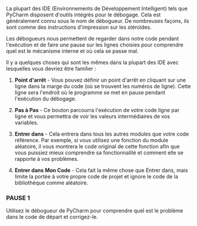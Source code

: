 La plupart des IDE (Environnements de Développement Intelligent) tels que PyCharm disposent d'outils intégrés pour le débogage. Cela est généralement connu sous le nom de débogueur. De nombreuses façons, ils sont comme des instructions d'impression sur les stéroïdes.

Les débogueurs nous permettent de regarder dans notre code pendant l'exécution et de faire une pause sur les lignes choisies pour comprendre quel est le mécanisme interne et où cela se passe mal.

Il y a quelques choses qui sont les mêmes dans la plupart des IDE avec lesquelles vous devriez être familier :

1. **Point d'arrêt** - Vous pouvez définir un point d'arrêt en cliquant sur une ligne dans la marge du code (où se trouvent les numéros de ligne). Cette ligne sera l'endroit où le programme se met en pause pendant l'exécution du débogage.

2. **Pas à Pas** - Ce bouton parcourra l'exécution de votre code ligne par ligne et vous permettra de voir les valeurs intermédiaires de vos variables.
3. **Entrer dans** - Cela entrera dans tous les autres modules que votre code référence. Par exemple, si vous utilisez une fonction du module aléatoire, il vous montrera le code original de cette fonction afin que vous puissiez mieux comprendre sa fonctionnalité et comment elle se rapporte à vos problèmes.
4. **Entrer dans Mon Code** - Cela fait la même chose que Entrer dans, mais limite la portée à votre propre code de projet et ignore le code de la bibliothèque comme aléatoire.

### PAUSE 1
Utilisez le débogueur de PyCharm pour comprendre quel est le problème dans le code de départ et corrigez-le.